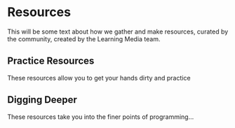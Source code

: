 # Resources
This will be some text about how we gather and make resources, curated by the community, created by the Learning Media team. 

## Practice Resources
These resources allow you to get your hands dirty and practice

## Digging Deeper
These resources take you into the finer points of programming...

